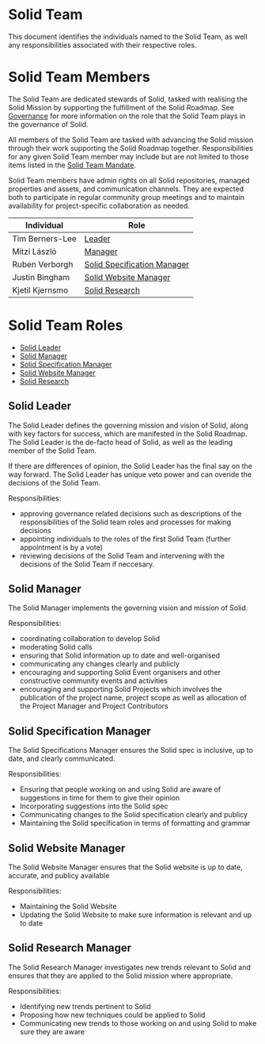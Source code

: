# Solid Team

This document identifies the individuals named to the Solid Team, as well any responsibilities associated with their respective roles.

# Solid Team Members

The Solid Team are dedicated stewards of Solid, tasked with realising the Solid Mission by supporting the fulfillment of the Solid Roadmap. See [Governance](governance.md) for more information on the role that the Solid Team plays in the governance of Solid.

All members of the Solid Team are tasked with advancing the Solid mission through their work supporting the Solid Roadmap together. Responsibilities for any given Solid Team member may include but are not limited to those items listed in the [Solid Team Mandate](governance.md#team-mandate).

Solid Team members have admin rights on all Solid repositories, managed properties and assets, and communication channels. They are expected both to participate in regular community group meetings and to maintain availability for project-specific collaboration as needed.

| Individual            | Role                              |
| --------------------- | --------------------------------- |
| Tim Berners-Lee       | [Leader](#solid-leader)           |
| Mitzi László          | [Manager](#solid-manager)         |
| Ruben Verborgh        | [Solid Specification Manager](#solid-specification-manager) |
| Justin Bingham        | [Solid Website Manager](#solid-website-manger) |
| Kjetil Kjernsmo       | [Solid Research](#solid-research-manager) |

# Solid Team Roles

- [Solid Leader](#solid-leader)
- [Solid Manager](#solid-manager)
- [Solid Specification Manager](#solid-specification-manager)
- [Solid Website Manager](#solid-website-manger)
- [Solid Research](#solid-research-manager)

## Solid Leader
The Solid Leader defines the governing mission and vision of Solid, along with key factors for success, which are manifested in the Solid Roadmap. The Solid Leader is the de-facto head of Solid, as well as the leading member of the Solid Team. 

If there are differences of opinion, the Solid Leader has the final say on the way forward. The Solid Leader has unique veto power and can overide the decisions of the Solid Team.

Responsibilities: 
* approving governance related decisions such as descriptions of the responsibilities of the Solid team roles and processes for making decisions 
* appointing individuals to the roles of the first Solid Team (further appointment is by a vote) 
* reviewing decisions of the Solid Team and intervening with the decisions of the Solid Team if neccesary. 

## Solid Manager
The Solid Manager implements the governing vision and mission of Solid.

Responsibilities: 
* coordinating collaboration to develop Solid 
* moderating Solid calls
* ensuring that Solid information up to date and well-organised 
* communicating any changes clearly and publicly
* encouraging and supporting Solid Event organisers and other constructive community events and activities
* encouraging and supporting Solid Projects which involves the publication of the project name, project scope as well as allocation of the Project Manager and Project Contributors

## Solid Specification Manager
The Solid Specifications Manager ensures the Solid spec is inclusive, up to date, and clearly communicated. 

Responsibilities:
* Ensuring that people working on and using Solid are aware of suggestions in time for them to give their opinion 
* Incorporating suggestions into the Solid spec 
* Communicating changes to the Solid specification clearly and publicy 
* Maintaining the Solid specification in terms of formatting and grammar 

## Solid Website Manager 
The Solid Website Manager ensures that the Solid website is up to date, accurate, and publicy available

Responsibilities: 
* Maintaining the Solid Website 
* Updating the Solid Website to make sure information is relevant and up to date

## Solid Research Manager 
The Solid Research Manager investigates new trends relevant to Solid and ensures that they are applied to the Solid mission where appropriate. 

Responsibilities: 
* Identifying new trends pertinent to Solid 
* Proposing how new techniques could be applied to Solid 
* Communicating new trends to those working on and using Solid to make sure they are aware
